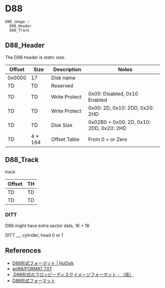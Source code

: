 # D88

```
D88_image :
  D88_Header 
  D88_Track 

```
## D88_Header

The D88 header is static size.

|  Offset  |  Size  | Description |　Notes |
| ---- | ---- | ---- | ---- |
|  0x0000  |  17  | Disk name | 
|  TD  |  TD  | Reserved　| 
|  TD  |  TD  | Write Protect　|  0x00: Disabled, 0x10 Enabled |
|  TD  |  TD  | Write Protect　|  0x00: 2D, 0x10: 2DD, 0x20: 2HD |
|  TD  |  TD  | Disk Size　|  0x02B0 + 0x00: 2D, 0x10: 2DD, 0x20: 2HD |
|  TD  |  4 * 164  | Offset Table　|  From 0 +  or Zero |

## D88_Track

track


|  Offset  |  TH  |
| ---- | ---- |
|  TD  |  TD  |
|  TD  |  TD  |

### DITT

D88 might have extra sector data, 16 + 18

DITT   ,,,, cylinder, head 0 or 1

## References

- [D88形式フォーマット | HuDisk](https://boukichi.github.io/HuDisk/DISK.html)
- [wii88/FORMAT.TXT](https://github.com/jpzm/wii88/blob/master/document/FORMAT.TXT)
- [.D88形式のフロッピーディスクイメージフォーマット - （仮）](http://gra4.hatenadiary.jp/entry/20171108/1510096429)
- [D88形式フォーマット](https://github.com/BouKiCHi/HuDisk/blob/master/docs/DISK.md)